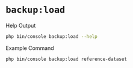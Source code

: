 # `backup:load`

<div class="code-title auto-refresh">Help Output</div>

```bash
php bin/console backup:load --help
```

[](../assets/backup-load-help.html ':include :type=html')

<div class="code-title auto-refresh">Example Command</div>

```bash
php bin/console backup:load reference-dataset
```

[](../assets/backup-load.html ':include :type=html')
